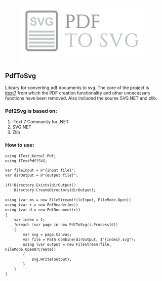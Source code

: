 <p align="center">
    <img width="400" src="./data/icons/logo.svg">
</p>

## PdfToSvg
Library for converting pdf documents to svg. The core of the project is [itext7](https://github.com/itext/itext7-dotnet) from which the PDF creation functionality and other unnecessary functions have been removed. Also included the sourse SVG.NET and zlib.

### Pdf2Svg is based on:
1) iText 7 Community for .NET
2) SVG.NET
3) Zlib

### How to use:

```
using IText.Kernel.Pdf;
using ITextPdf2SVG;
```

```
var fileInput = @"{input file}";
var dirOutput = @"{output file}";

if(!Directory.Exists(dirOutput))
    Directory.CreateDirectory(dirOutput);

using (var ms = new FileStream(fileInput, FileMode.Open))
using (var r = new PdfReader(ms))
using (var d = new PdfDocument(r))
{
    var index = 1;
    foreach (var page in new PdfToSvg().Process(d))
    {
        var svg = page.Canvas;
        var file = Path.Combine(dirOutput, $"{index}.svg");
        using (var output = new FileStream(file, FileMode.OpenOrCreate))
        {
            svg.Write(output);
        }
    }
}
```